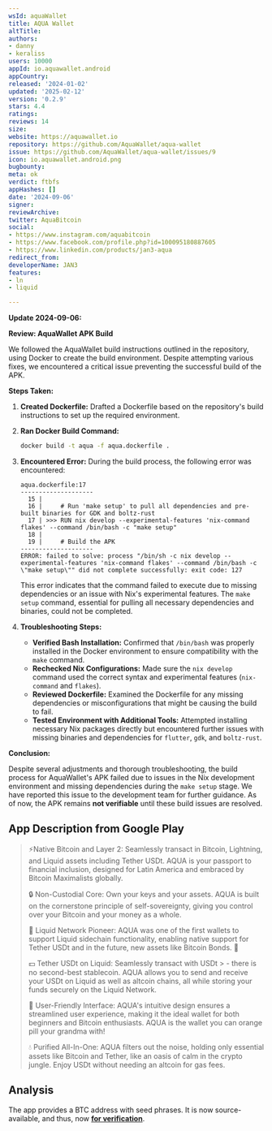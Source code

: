 ```yaml
---
wsId: aquaWallet
title: AQUA Wallet
altTitle: 
authors:
- danny
- keraliss
users: 10000
appId: io.aquawallet.android
appCountry: 
released: '2024-01-02'
updated: '2025-02-12'
version: '0.2.9'
stars: 4.4
ratings: 
reviews: 14
size: 
website: https://aquawallet.io
repository: https://github.com/AquaWallet/aqua-wallet
issue: https://github.com/AquaWallet/aqua-wallet/issues/9
icon: io.aquawallet.android.png
bugbounty: 
meta: ok
verdict: ftbfs
appHashes: []
date: '2024-09-06'
signer: 
reviewArchive: 
twitter: AquaBitcoin
social:
- https://www.instagram.com/aquabitcoin
- https://www.facebook.com/profile.php?id=100095180887605
- https://www.linkedin.com/products/jan3-aqua
redirect_from: 
developerName: JAN3
features:
- ln
- liquid

---
```


**Update 2024-09-06:**

**Review: AquaWallet APK Build**

We followed the AquaWallet build instructions outlined in the repository, using Docker to create the build environment. Despite attempting various fixes, we encountered a critical issue preventing the successful build of the APK.

**Steps Taken:**
1. **Created Dockerfile:** Drafted a Dockerfile based on the repository's build instructions to set up the required environment.
2. **Ran Docker Build Command:**
   ```bash
   docker build -t aqua -f aqua.dockerfile .
   ```
3. **Encountered Error:**
   During the build process, the following error was encountered:
   ```
   aqua.dockerfile:17
   --------------------
     15 |     
     16 |     # Run 'make setup' to pull all dependencies and pre-built binaries for GDK and boltz-rust
     17 | >>> RUN nix develop --experimental-features 'nix-command flakes' --command /bin/bash -c "make setup"
     18 |     
     19 |     # Build the APK
   --------------------
   ERROR: failed to solve: process "/bin/sh -c nix develop --experimental-features 'nix-command flakes' --command /bin/bash -c \"make setup\"" did not complete successfully: exit code: 127
   ```
   This error indicates that the command failed to execute due to missing dependencies or an issue with Nix's experimental features. The `make setup` command, essential for pulling all necessary dependencies and binaries, could not be completed.

4. **Troubleshooting Steps:**
   - **Verified Bash Installation:** Confirmed that `/bin/bash` was properly installed in the Docker environment to ensure compatibility with the `make` command.
   - **Rechecked Nix Configurations:** Made sure the `nix develop` command used the correct syntax and experimental features (`nix-command` and `flakes`).
   - **Reviewed Dockerfile:** Examined the Dockerfile for any missing dependencies or misconfigurations that might be causing the build to fail.
   - **Tested Environment with Additional Tools:** Attempted installing necessary Nix packages directly but encountered further issues with missing binaries and dependencies for `flutter`, `gdk`, and `boltz-rust`.

**Conclusion:**

Despite several adjustments and thorough troubleshooting, the build process for AquaWallet's APK failed due to issues in the Nix development environment and missing dependencies during the `make setup` stage. We have reported this issue to the development team for further guidance. As of now, the APK remains **not verifiable** until these build issues are resolved.


## App Description from Google Play

> ⚡️Native Bitcoin and Layer 2: Seamlessly transact in Bitcoin, Lightning, and Liquid assets including Tether USDt. AQUA is your passport to financial inclusion, designed for Latin America and embraced by Bitcoin Maximalists globally.
>
> 🔒 Non-Custodial Core: Own your keys and your assets. AQUA is built on the cornerstone principle of self-sovereignty, giving you control over your Bitcoin and your money as a whole.
>
> 🌊 Liquid Network Pioneer: AQUA was one of the first wallets to support Liquid sidechain functionality, enabling native support for Tether USDt and in the future, new assets like Bitcoin Bonds. 👀
>
> 💵 Tether USDt on Liquid: Seamlessly transact with USDt > - there is no second-best stablecoin. AQUA allows you to send and receive your USDt on Liquid as well as altcoin chains, all while storing your funds securely on the Liquid Network.
>
> 🤝 User-Friendly Interface: AQUA's intuitive design ensures a streamlined user experience, making it the ideal wallet for both beginners and Bitcoin enthusiasts. AQUA is the wallet you can orange pill your grandma with!
>
> 💧 Purified All-In-One: AQUA filters out the noise, holding only essential assets like Bitcoin and Tether, like an oasis of calm in the crypto jungle. Enjoy USDt without needing an altcoin for gas fees.

## Analysis 

The app provides a BTC address with seed phrases. It is now source-available,
and thus, now
**[for verification](https://github.com/AquaWallet/aqua-wallet/issues/9)**.
